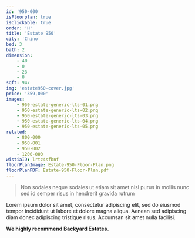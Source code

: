```yaml
---
id: '950-000'
isFloorplan: true
isClickable: true
order: 'H'
title: 'Estate 950'
city: 'Chino'
bed: 3
bath: 2
dimension:
    - 40
    - 0
    - 23
    - 8
sqft: 947
img: 'estate950-cover.jpg'
price: '359,000'
images:
    - 950-estate-generic-lts-01.png
    - 950-estate-generic-lts-02.png
    - 950-estate-generic-lts-03.png
    - 950-estate-generic-lts-04.png
    - 950-estate-generic-lts-05.png
related:
    - 800-000
    - 950-001
    - 950-002
    - 1200-000
wistiaID: lrtz4sfbnf
floorPlanImage: Estate-950-Floor-Plan.png
floorPlanPDF: Estate-950-Floor-Plan.pdf
---
```


> Non sodales neque sodales ut etiam sit amet nisl purus in mollis nunc sed id semper risus in hendrerit gravida rutrum

Lorem ipsum dolor sit amet, consectetur adipiscing elit, sed do eiusmod tempor incididunt ut labore et dolore magna aliqua. Aenean sed adipiscing diam donec adipiscing tristique risus. Accumsan sit amet nulla facilisi.

**We highly recommend Backyard Estates.**
